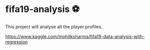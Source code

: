 # fifa19-analysis :soccer:
This project will analyse all the player profiles.

https://www.kaggle.com/mohitksharma/fifa19-data-analysis-with-regression
